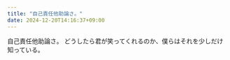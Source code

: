 ```yaml
---
title: "自己責任他助論さ。"
date: 2024-12-20T14:16:37+09:00
---
```

自己責任他助論さ。
どうしたら君が笑ってくれるのか、僕らはそれを少しだけ知っている。
